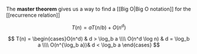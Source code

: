 The **master theorem** gives us a way to find a [[Big O|Big O notation]] for the [[recurrence relation]]

$$
T(n) = aT(n/b) + O\left(n^d\right)
$$

$$
T(n) = \begin{cases}O(n^d) & d > \log_b a \\\\ O(n^d \log n) & d = \log_b a \\\\ O(n^{\log_b a})& d < \log_b a \end{cases}
$$